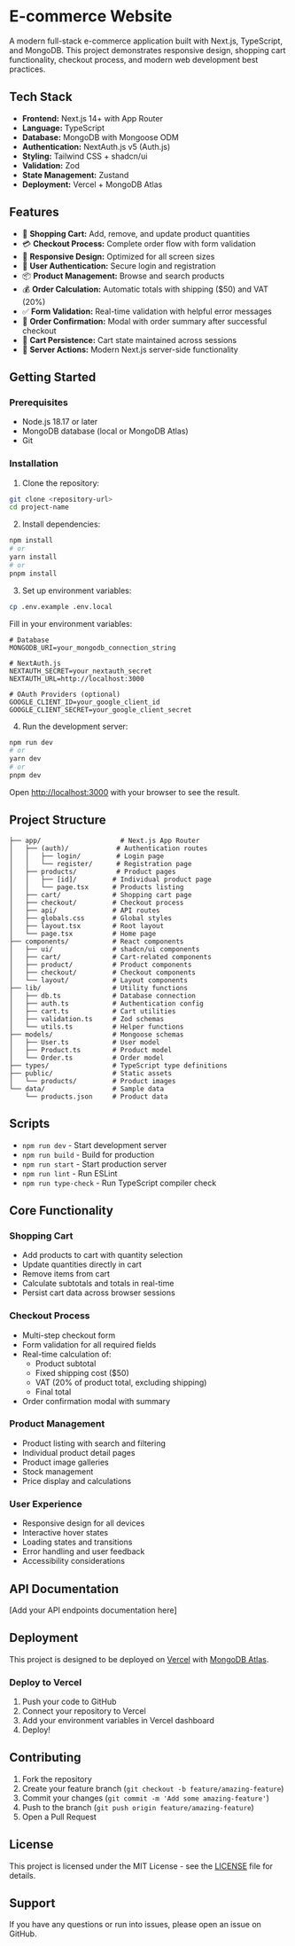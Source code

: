 # E-commerce Website

A modern full-stack e-commerce application built with Next.js, TypeScript, and MongoDB. This project demonstrates responsive design, shopping cart functionality, checkout process, and modern web development best practices.

## Tech Stack

- **Frontend:** Next.js 14+ with App Router
- **Language:** TypeScript
- **Database:** MongoDB with Mongoose ODM
- **Authentication:** NextAuth.js v5 (Auth.js)
- **Styling:** Tailwind CSS + shadcn/ui
- **Validation:** Zod
- **State Management:** Zustand
- **Deployment:** Vercel + MongoDB Atlas

## Features

- 🛒 **Shopping Cart:** Add, remove, and update product quantities
- 💳 **Checkout Process:** Complete order flow with form validation
- 📱 **Responsive Design:** Optimized for all screen sizes
- 🔐 **User Authentication:** Secure login and registration
- 📦 **Product Management:** Browse and search products
- 💰 **Order Calculation:** Automatic totals with shipping ($50) and VAT (20%)
- ✅ **Form Validation:** Real-time validation with helpful error messages
- 🎯 **Order Confirmation:** Modal with order summary after successful checkout
- 💾 **Cart Persistence:** Cart state maintained across sessions
- 🚀 **Server Actions:** Modern Next.js server-side functionality

## Getting Started

### Prerequisites

- Node.js 18.17 or later
- MongoDB database (local or MongoDB Atlas)
- Git

### Installation

1. Clone the repository:
```bash
git clone <repository-url>
cd project-name
```

2. Install dependencies:
```bash
npm install
# or
yarn install
# or
pnpm install
```

3. Set up environment variables:
```bash
cp .env.example .env.local
```

Fill in your environment variables:
```env
# Database
MONGODB_URI=your_mongodb_connection_string

# NextAuth.js
NEXTAUTH_SECRET=your_nextauth_secret
NEXTAUTH_URL=http://localhost:3000

# OAuth Providers (optional)
GOOGLE_CLIENT_ID=your_google_client_id
GOOGLE_CLIENT_SECRET=your_google_client_secret
```

4. Run the development server:
```bash
npm run dev
# or
yarn dev
# or
pnpm dev
```

Open [http://localhost:3000](http://localhost:3000) with your browser to see the result.

## Project Structure

```
├── app/                    # Next.js App Router
│   ├── (auth)/            # Authentication routes
│   │   ├── login/         # Login page
│   │   └── register/      # Registration page
│   ├── products/          # Product pages
│   │   ├── [id]/         # Individual product page
│   │   └── page.tsx      # Products listing
│   ├── cart/             # Shopping cart page
│   ├── checkout/         # Checkout process
│   ├── api/              # API routes
│   ├── globals.css       # Global styles
│   ├── layout.tsx        # Root layout
│   └── page.tsx          # Home page
├── components/           # React components
│   ├── ui/               # shadcn/ui components
│   ├── cart/             # Cart-related components
│   ├── product/          # Product components
│   ├── checkout/         # Checkout components
│   └── layout/           # Layout components
├── lib/                  # Utility functions
│   ├── db.ts             # Database connection
│   ├── auth.ts           # Authentication config
│   ├── cart.ts           # Cart utilities
│   ├── validation.ts     # Zod schemas
│   └── utils.ts          # Helper functions
├── models/               # Mongoose schemas
│   ├── User.ts           # User model
│   ├── Product.ts        # Product model
│   └── Order.ts          # Order model
├── types/                # TypeScript type definitions
├── public/               # Static assets
│   └── products/         # Product images
└── data/                 # Sample data
    └── products.json     # Product data
```

## Scripts

- `npm run dev` - Start development server
- `npm run build` - Build for production
- `npm run start` - Start production server
- `npm run lint` - Run ESLint
- `npm run type-check` - Run TypeScript compiler check

## Core Functionality

### Shopping Cart
- Add products to cart with quantity selection
- Update quantities directly in cart
- Remove items from cart
- Calculate subtotals and totals in real-time
- Persist cart data across browser sessions

### Checkout Process
- Multi-step checkout form
- Form validation for all required fields
- Real-time calculation of:
  - Product subtotal
  - Fixed shipping cost ($50)
  - VAT (20% of product total, excluding shipping)
  - Final total
- Order confirmation modal with summary

### Product Management
- Product listing with search and filtering
- Individual product detail pages
- Product image galleries
- Stock management
- Price display and calculations

### User Experience
- Responsive design for all devices
- Interactive hover states
- Loading states and transitions
- Error handling and user feedback
- Accessibility considerations

## API Documentation

[Add your API endpoints documentation here]

## Deployment

This project is designed to be deployed on [Vercel](https://vercel.com/) with [MongoDB Atlas](https://www.mongodb.com/atlas).

### Deploy to Vercel

1. Push your code to GitHub
2. Connect your repository to Vercel
3. Add your environment variables in Vercel dashboard
4. Deploy!

## Contributing

1. Fork the repository
2. Create your feature branch (`git checkout -b feature/amazing-feature`)
3. Commit your changes (`git commit -m 'Add some amazing-feature'`)
4. Push to the branch (`git push origin feature/amazing-feature`)
5. Open a Pull Request

## License

This project is licensed under the MIT License - see the [LICENSE](LICENSE) file for details.

## Support

If you have any questions or run into issues, please open an issue on GitHub.